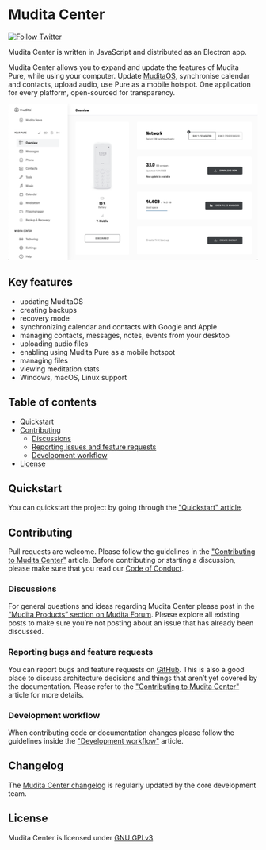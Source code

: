 # Mudita Center

[![Follow Twitter](https://img.shields.io/twitter/follow/wearemudita?label=Follow%20on%20Twitter&style=social)](https://twitter.com/wearemudita)

Mudita Center is written in JavaScript and distributed as an Electron app. 

Mudita Center allows you to expand and update the features of Mudita Pure, while using your computer. Update [MuditaOS](https://github.com/mudita/MuditaOS/), synchronise calendar and contacts, upload audio, use Pure as a mobile hotspot. One application for every platform, open-sourced for transparency.

![Mudita Center interface screenshot](./mudita-center-screenshot.png)

## Key features

- updating MuditaOS
- creating backups
- recovery mode
- synchronizing calendar and contacts with Google and Apple
- managing contacts, messages, notes, events from your desktop
- uploading audio files
- enabling using Mudita Pure as a mobile hotspot
- managing files
- viewing meditation stats
- Windows, macOS, Linux support

## Table of contents

* [Quickstart](#Quickstart)
* [Contributing](#Contributing)
   * [Discussions](#Discussions)
   * [Reporting issues and feature requests](#Reporting-bugs-and-feature-requests)
   * [Development workflow](#Development-workflow)  
* [License](#license)

## Quickstart

You can quickstart the project by going through the ["Quickstart" article](./quickstart.md).

## Contributing

Pull requests are welcome. Please follow the guidelines in the ["Contributing to Mudita Center"](./CONTRIBUTING.md) article. Before contributing or starting a discussion, please make sure that you read our [Code of Conduct](./CODE_OF_CONDUCT.md).

### Discussions

For general questions and ideas regarding Mudita Center please post in the [“Mudita Products” section on Mudita Forum](https://forum.mudita.com/c/mudita-products/). Please explore all existing posts to make sure you’re not posting about an issue that has already been discussed.

### Reporting bugs and feature requests

You can report bugs and feature requests on [GitHub](https://github.com/Mudita/mudita-center/issues). This is also a good place to discuss architecture decisions and things that aren’t yet covered by the documentation. Please refer to the ["Contributing to Mudita Center"](./CONTRIBUTING.md) article for more details.

### Development workflow

When contributing code or documentation changes please follow the guidelines inside the ["Development workflow"](./development_workflow.md) article.

## Changelog

The [Mudita Center changelog](./changelog.md) is regularly updated by the core development team.

## License
Mudita Center is licensed under [GNU GPLv3](https://choosealicense.com/licenses/gpl-3.0/).
